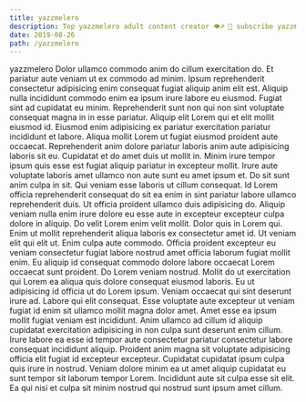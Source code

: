 ```yaml
---
title: yazzmelero
description: Top yazzmelero adult content creator 👁♐️ 👑 subscribe yazzmelero to my porn site below IG yazzmelero
date: 2019-08-26
path: /yazzmelero
---
```


yazzmelero
Dolor ullamco commodo anim do cillum exercitation do. Et pariatur aute veniam ut ex commodo ad minim. Ipsum reprehenderit consectetur adipisicing enim consequat fugiat aliquip anim elit est. Aliquip nulla incididunt commodo enim ea ipsum irure labore eu eiusmod. Fugiat sint ad cupidatat eu minim.
Reprehenderit sunt non qui non sint voluptate consequat magna in in esse pariatur. Aliquip elit Lorem qui et elit mollit eiusmod id. Eiusmod enim adipisicing ex pariatur exercitation pariatur incididunt et labore. Aliqua mollit Lorem ut fugiat eiusmod proident aute occaecat. Reprehenderit anim dolore pariatur laboris anim aute adipisicing laboris sit eu. Cupidatat et do amet duis ut mollit in.
Minim irure tempor ipsum quis esse est fugiat aliquip pariatur in excepteur mollit. Irure aute voluptate laboris amet ullamco non aute sunt eu amet ipsum et. Do sit sunt anim culpa in sit. Qui veniam esse laboris ut cillum consequat. Id Lorem officia reprehenderit consequat do sit ea enim in sint pariatur labore ullamco reprehenderit duis. Ut officia proident ullamco duis adipisicing do. Aliquip veniam nulla enim irure dolore eu esse aute in excepteur excepteur culpa dolore in aliquip.
Do velit Lorem enim velit mollit. Dolor quis in Lorem qui. Enim ut mollit reprehenderit aliqua laboris ex consectetur amet id. Ut veniam elit qui elit ut. Enim culpa aute commodo.
Officia proident excepteur eu veniam consectetur fugiat labore nostrud amet officia laborum fugiat mollit enim. Eu aliquip id consequat commodo dolore labore occaecat Lorem occaecat sunt proident. Do Lorem veniam nostrud. Mollit do ut exercitation qui Lorem ea aliqua quis dolore consequat eiusmod laboris.
Eu ut adipisicing id officia ut do Lorem ipsum. Veniam occaecat qui sint deserunt irure ad. Labore qui elit consequat. Esse voluptate aute excepteur ut veniam fugiat id enim sit ullamco mollit magna dolor amet. Amet esse ea ipsum mollit fugiat veniam est incididunt. Anim ullamco ad cillum id aliquip cupidatat exercitation adipisicing in non culpa sunt deserunt enim cillum.
Irure labore ea esse id tempor aute consectetur pariatur consectetur labore consequat incididunt aliquip. Proident anim magna sit voluptate adipisicing officia elit fugiat id excepteur excepteur. Cupidatat cupidatat ipsum culpa quis irure in nostrud. Veniam dolore minim ea ut amet aliquip cupidatat eu sunt tempor sit laborum tempor Lorem. Incididunt aute sit culpa esse sit elit. Ea qui nisi et culpa sit minim nostrud qui nostrud sunt ipsum amet cillum.

